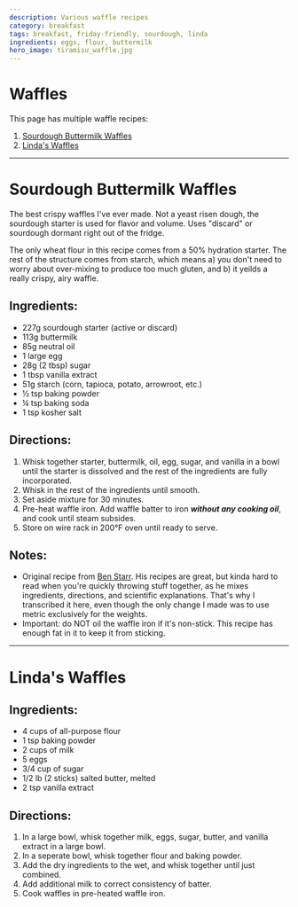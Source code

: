 ```yaml
---
description: Various waffle recipes
category: breakfast
tags: breakfast, friday-friendly, sourdough, linda
ingredients: eggs, flour, buttermilk
hero_image: tiramisu_waffle.jpg
---
```


# Waffles

This page has multiple waffle recipes:

1. [Sourdough Buttermilk Waffles](#sourdough-buttermilk-waffles)
2. [Linda's Waffles](#lindas-waffles)

* * *

# Sourdough Buttermilk Waffles 

The best crispy waffles I've ever made. Not a yeast risen dough, the sourdough 
starter is used for flavor and volume. Uses "discard" or sourdough dormant right 
out of the fridge.

The only wheat flour in this recipe comes from a 50% hydration starter. The rest 
of the structure comes from starch, which means a) you don't need to worry about 
over-mixing to produce too much gluten, and b) it yeilds a really crispy, airy waffle.

## Ingredients:

- 227g sourdough starter (active or discard)
- 113g buttermilk 
- 85g neutral oil 
- 1 large egg
- 28g (2 tbsp) sugar
- 1 tbsp vanilla extract 
- 51g starch (corn, tapioca, potato, arrowroot, etc.)
- ½ tsp baking powder
- ¼ tsp baking soda
- 1 tsp kosher salt

## Directions:

1. Whisk together starter, buttermilk, oil, egg, sugar, and vanilla in a bowl until the starter is dissolved and the rest of the ingredients are fully incorporated.
2. Whisk in the rest of the ingredients until smooth.
3. Set aside mixture for 30 minutes.
4. Pre-heat waffle iron. Add waffle batter to iron ***without any cooking oil***, and cook until steam subsides.
5. Store on wire rack in 200°F oven until ready to serve.

## Notes:

- Original recipe from [Ben Starr](https://ultimatefoodgeek.com/2025/01/25/the-best-waffles-on-planet-earth-with-sourdough-option/). 
  His recipes are great, but kinda hard to read when you're quickly throwing stuff together, as he mixes ingredients, directions, and scientific explanations. That's why I transcribed it here, even though the only change I made was to use metric exclusively for the weights.
- Important: do NOT oil the waffle iron if it's non-stick. This recipe has enough fat in it to keep it from sticking.

* * *

# Linda's Waffles

## Ingredients:

- 4 cups of all-purpose flour
- 1 tsp baking powder
- 2 cups of milk
- 5 eggs
- 3/4 cup of sugar
- 1/2 lb (2 sticks) salted butter, melted
- 2 tsp vanilla extract

## Directions:

1. In a large bowl, whisk together milk, eggs, sugar, butter, and vanilla extract in a large bowl.
2. In a seperate bowl, whisk together flour and baking powder.
3. Add the dry ingredients to the wet, and whisk together until just combined.
4. Add additional milk to correct consistency of batter.
5. Cook waffles in pre-heated waffle iron.
